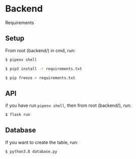 # Backend

Requirements


## Setup

From root (backend/) in cmd, run:

```sh
$ pipenv shell
```

```sh
$ pip3 install -r requirements.txt
```

```sh
$ pip freeze > requirements.txt
```

## API

if you have run  `pipenv shell`, then from root (backend/), run:

```sh
$ flask run
```

## Database

If you want to create the table, run:

```sh
$ python3.8 database.py
```
